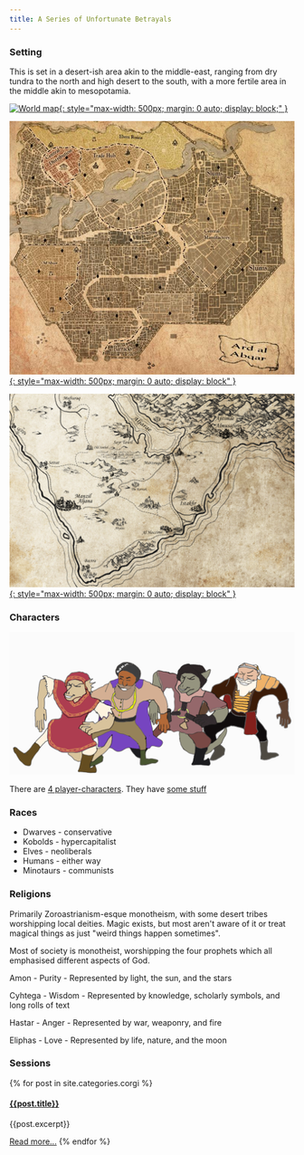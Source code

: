 ```yaml
---
title: A Series of Unfortunate Betrayals
---
```


### Setting

This is set in a desert-ish area akin to the middle-east, ranging from dry tundra to the north and high desert to the south, with a more fertile area in the middle akin to mesopotamia.

[![World map](assets/world-map.png){: style="max-width: 500px; margin: 0 auto; display: block;" }](assets/world-map.png)

[![Ard al'Abqar](assets/Ard_al_Abqar_Map.jpg){: style="max-width: 500px; margin: 0 auto; display: block" }](assets/Ard_al_Abqar_Map.jpg)

[![The south](assets/map-of-the-south.png){: style="max-width: 500px; margin: 0 auto; display: block" }](assets/map-of-the-south.png)

### Characters

![dumb-meme.gif](assets/Dumb-Meme.gif)

There are [4 player-characters](characters). They have [some stuff](cart)

### Races

* Dwarves - conservative
* Kobolds - hypercapitalist
* Elves - neoliberals
* Humans - either way
* Minotaurs - communists

### Religions

Primarily Zoroastrianism-esque monotheism, with some desert tribes worshipping local deities. Magic exists, but most aren't aware of it or treat magical things as just "weird things happen sometimes".

Most of society is monotheist, worshipping  the four prophets which all emphasised different aspects of God.

Amon - Purity - Represented by light, the sun, and the stars

Cyhtega - Wisdom - Represented by knowledge, scholarly symbols, and long rolls of text

Hastar - Anger - Represented by war, weaponry, and fire

Eliphas - Love - Represented by life, nature, and the moon

### Sessions

{% for post in site.categories.corgi %}
#### [{{post.title}}]({{post.url}})

{{post.excerpt}}

[Read more...]({{post.url}})
{% endfor %}
